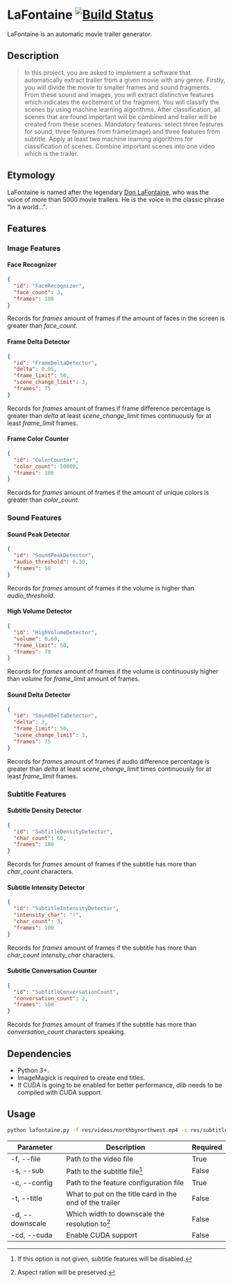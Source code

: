 # LaFontaine [![Build Status](https://travis-ci.org/umutseven92/LaFontaine.svg?branch=master)](https://travis-ci.org/umutseven92/LaFontaine)
LaFontaine is an automatic movie trailer generator.

## Description
>In this project, you are asked to implement a
software that automatically extract trailer from a given movie with any genre. Firstly, you will
divide the movie to smaller frames and sound fragments. From these sound and images, you will
extract distinctive features which indicates the excitement of the fragment. You will classify the
scenes by using machine learning algorithms. After classification, all scenes that are found
important will be combined and trailer will be created from these scenes. Mandatory features:
select three features for sound, three features from frame(image) and three features from subtitle.
Apply at least two machine learning algorithms for classification of scenes. Combine important
scenes into one video which is the trailer.

## Etymology
LaFontaine is named after the legendary [Don LaFontaine](https://www.google.com/url?sa=t&rct=j&q=&esrc=s&source=web&cd=11&cad=rja&uact=8&ved=2ahUKEwjQlZuukp_fAhUHAhAIHWVCBhgQFjAKegQIDBAB&url=https%3A%2F%2Fen.wikipedia.org%2Fwiki%2FDon_LaFontaine&usg=AOvVaw2YIu6qpVzQw3Gy-5dWpWdK), who was the voice of more than 5000 movie trailers. 
He is the voice in the classic phrase "In a world...".

## Features

### Image Features

#### Face Recognizer
```json
{
  "id": "FaceRecognizer",
  "face_count": 3,
  "frames": 100
}
```
Records for *frames* amount of frames if the amount of faces in the screen is greater than *face_count*.

#### Frame Delta Detector
```json
{
  "id": "FrameDeltaDetector",
  "delta": 0.95,
  "frame_limit": 50,
  "scene_change_limit": 3,
  "frames": 75
}
```
Records for *frames* amount of frames if frame difference percentage is greater than *delta* at least *scene_change_limit* times continuously for at least *frame_limit* frames.

#### Frame Color Counter
```json
{
  "id": "ColorCounter",
  "color_count": 50000,
  "frames": 100
}
```
Records for *frames* amount of frames if the amount of unique colors is greater than *color_count*.

### Sound Features

#### Sound Peak Detector
```json
{
  "id": "SoundPeakDetector",
  "audio_threshold": 0.30,
  "frames": 50
}
```
Records for *frames* amount of frames if the volume is higher than *audio_threshold*.

#### High Volume Detector
```json
{
  "id": "HighVolumeDetector",
  "volume": 0.60,
  "frame_limit": 50,
  "frames": 70
}
```
Records for *frames* amount of frames if the volume is continuously higher than *volume* for *frame_limit* amount of frames.

#### Sound Delta Detector
```json
{
  "id": "SoundDeltaDetector",
  "delta": 3,
  "frame_limit": 50,
  "scene_change_limit": 3,
  "frames": 75
}
```
Records for *frames* amount of frames if audio difference percentage is greater than *delta* at least *scene_change_limit* times continuously for at least *frame_limit* frames.

### Subtitle Features

#### Subtitle Density Detector
```json
{
  "id": "SubtitleDensityDetector",
  "char_count": 60,
  "frames": 100
}
```
Records for *frames* amount of frames if the subtitle has more than *char_count* characters.

#### Subtitle Intensity Detector
```json
{
  "id": "SubtitleIntensityDetector",
  "intensity_char": "!",
  "char_count": 3,
  "frames": 100
}
```
Records for *frames* amount of frames if the subtitle has more than *char_count* *intensity_char* characters.

#### Subtitle Conversation Counter
```json
{
  "id": "SubtitleConversationCount",
  "conversation_count": 2,
  "frames": 100
}
```
Records for *frames* amount of frames if the subtitle has more than *conversation_count* characters speaking.

## Dependencies

* Python 3+.
* ImageMagick is required to create end titles.
* If CUDA is going to be enabled for better performance, *dlib* needs to be compiled with CUDA support.

## Usage
```bash
python lafontaine.py -f res/videos/northbynorthwest.mp4 -s res/subtitles/northbynorthwest.srt -c res/config/action.lf -t "North by Northwest" -d 480 -cd
```

Parameter|Description|Required
--- | ---| ---
-f, --file | Path to the video file | True 
-s, --sub | Path to the subtitle file[^1] | False
-c, --config | Path to the feature configuration file | True
-t, --title | What to put on the title card in the end of the trailer | False
-d, --downscale | Which width to downscale the resolution to[^2]| False
-cd, --cuda | Enable CUDA support | False

[^1]: If this option is not given, subtitle features will be disabled.

[^2]: Aspect ration will be preserved.
